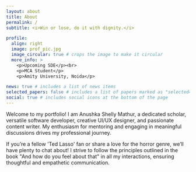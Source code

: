 ```yaml
---
layout: about
title: About
permalink: /
subtitle: <i>Win or lose, do it with dignity.</i>

profile:
  align: right
  image: prof_pic.jpg
  image_circular: true # crops the image to make it circular
  more_info: >
    <p>Upcoming SDE</p><br>
    <p>MCA Student</p>
    <p>Amity University, Noida</p>

news: true # includes a list of news items
selected_papers: false # includes a list of papers marked as "selected={true}"
social: true # includes social icons at the bottom of the page
---
```


Welcome to my portfolio!
I am Anushka Shelly Mathur, a dedicated scholar, versatile software developer, creative UI/UX designer, and passionate content writer. My enthusiasm for mentoring and engaging in meaningful discussions drives my professional journey.

If you’re a fellow 'Ted Lasso' fan or share a love for the horror genre, we’ll have plenty to chat about! I strive to follow the principles outlined in the book "And how do you feel about that" in all my interactions, ensuring thoughtful and empathetic communication.
